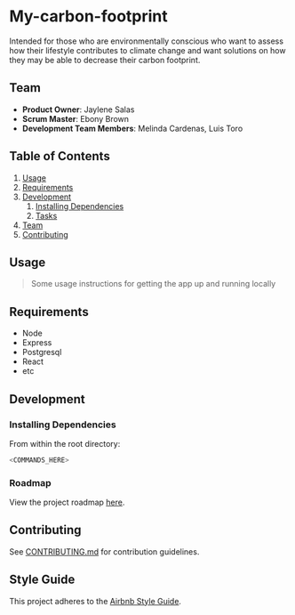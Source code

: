 # My-carbon-footprint

Intended for those who are environmentally conscious who want to assess how their lifestyle contributes to climate change and want solutions on how they may be able to decrease their carbon footprint.

## Team

  - __Product Owner__: Jaylene Salas
  - __Scrum Master__: Ebony Brown
  - __Development Team Members__: Melinda Cardenas, Luis Toro

## Table of Contents

1. [Usage](#Usage)
1. [Requirements](#requirements)
1. [Development](#development)
    1. [Installing Dependencies](#installing-dependencies)
    1. [Tasks](#tasks)
1. [Team](#team)
1. [Contributing](#contributing)

## Usage

> Some usage instructions for getting the app up and running locally

## Requirements

- Node 
- Express
- Postgresql 
- React
- etc

## Development

### Installing Dependencies

From within the root directory:

```sh
<COMMANDS_HERE>
```

### Roadmap

View the project roadmap [here](LINK_TO_PROJECTS_TAB).


## Contributing

See [CONTRIBUTING.md](CONTRIBUTING.md) for contribution guidelines.


## Style Guide

This project adheres to the [Airbnb Style Guide](https://github.com/airbnb/javascript).
